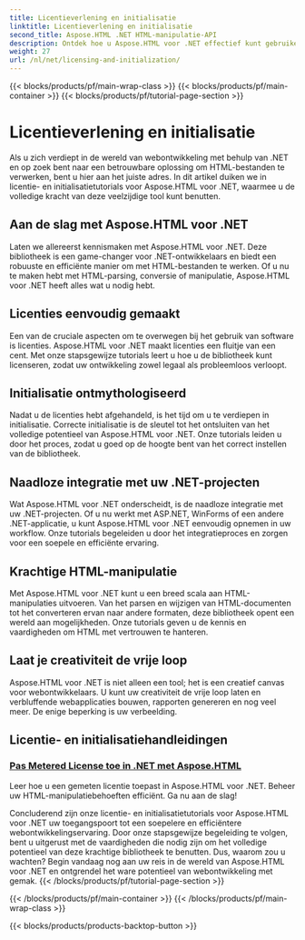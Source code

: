 ```yaml
---
title: Licentieverlening en initialisatie
linktitle: Licentieverlening en initialisatie
second_title: Aspose.HTML .NET HTML-manipulatie-API
description: Ontdek hoe u Aspose.HTML voor .NET effectief kunt gebruiken via onze uitgebreide licentie- en initialisatietutorials. Ontgrendel het volledige potentieel van deze tool.
weight: 27
url: /nl/net/licensing-and-initialization/
---
```


{{< blocks/products/pf/main-wrap-class >}}
{{< blocks/products/pf/main-container >}}
{{< blocks/products/pf/tutorial-page-section >}}

# Licentieverlening en initialisatie


Als u zich verdiept in de wereld van webontwikkeling met behulp van .NET en op zoek bent naar een betrouwbare oplossing om HTML-bestanden te verwerken, bent u hier aan het juiste adres. In dit artikel duiken we in licentie- en initialisatietutorials voor Aspose.HTML voor .NET, waarmee u de volledige kracht van deze veelzijdige tool kunt benutten.

## Aan de slag met Aspose.HTML voor .NET

Laten we allereerst kennismaken met Aspose.HTML voor .NET. Deze bibliotheek is een game-changer voor .NET-ontwikkelaars en biedt een robuuste en efficiënte manier om met HTML-bestanden te werken. Of u nu te maken hebt met HTML-parsing, conversie of manipulatie, Aspose.HTML voor .NET heeft alles wat u nodig hebt. 

## Licenties eenvoudig gemaakt

Een van de cruciale aspecten om te overwegen bij het gebruik van software is licenties. Aspose.HTML voor .NET maakt licenties een fluitje van een cent. Met onze stapsgewijze tutorials leert u hoe u de bibliotheek kunt licenseren, zodat uw ontwikkeling zowel legaal als probleemloos verloopt. 

## Initialisatie ontmythologiseerd

Nadat u de licenties hebt afgehandeld, is het tijd om u te verdiepen in initialisatie. Correcte initialisatie is de sleutel tot het ontsluiten van het volledige potentieel van Aspose.HTML voor .NET. Onze tutorials leiden u door het proces, zodat u goed op de hoogte bent van het correct instellen van de bibliotheek. 

## Naadloze integratie met uw .NET-projecten

Wat Aspose.HTML voor .NET onderscheidt, is de naadloze integratie met uw .NET-projecten. Of u nu werkt met ASP.NET, WinForms of een andere .NET-applicatie, u kunt Aspose.HTML voor .NET eenvoudig opnemen in uw workflow. Onze tutorials begeleiden u door het integratieproces en zorgen voor een soepele en efficiënte ervaring.

## Krachtige HTML-manipulatie

Met Aspose.HTML voor .NET kunt u een breed scala aan HTML-manipulaties uitvoeren. Van het parsen en wijzigen van HTML-documenten tot het converteren ervan naar andere formaten, deze bibliotheek opent een wereld aan mogelijkheden. Onze tutorials geven u de kennis en vaardigheden om HTML met vertrouwen te hanteren.

## Laat je creativiteit de vrije loop

Aspose.HTML voor .NET is niet alleen een tool; het is een creatief canvas voor webontwikkelaars. U kunt uw creativiteit de vrije loop laten en verbluffende webapplicaties bouwen, rapporten genereren en nog veel meer. De enige beperking is uw verbeelding.

## Licentie- en initialisatiehandleidingen
### [Pas Metered License toe in .NET met Aspose.HTML](./apply-metered-license/)
Leer hoe u een gemeten licentie toepast in Aspose.HTML voor .NET. Beheer uw HTML-manipulatiebehoeften efficiënt. Ga nu aan de slag!

Concluderend zijn onze licentie- en initialisatietutorials voor Aspose.HTML voor .NET uw toegangspoort tot een soepelere en efficiëntere webontwikkelingservaring. Door onze stapsgewijze begeleiding te volgen, bent u uitgerust met de vaardigheden die nodig zijn om het volledige potentieel van deze krachtige bibliotheek te benutten. Dus, waarom zou u wachten? Begin vandaag nog aan uw reis in de wereld van Aspose.HTML voor .NET en ontgrendel het ware potentieel van webontwikkeling met gemak.
{{< /blocks/products/pf/tutorial-page-section >}}

{{< /blocks/products/pf/main-container >}}
{{< /blocks/products/pf/main-wrap-class >}}

{{< blocks/products/products-backtop-button >}}
